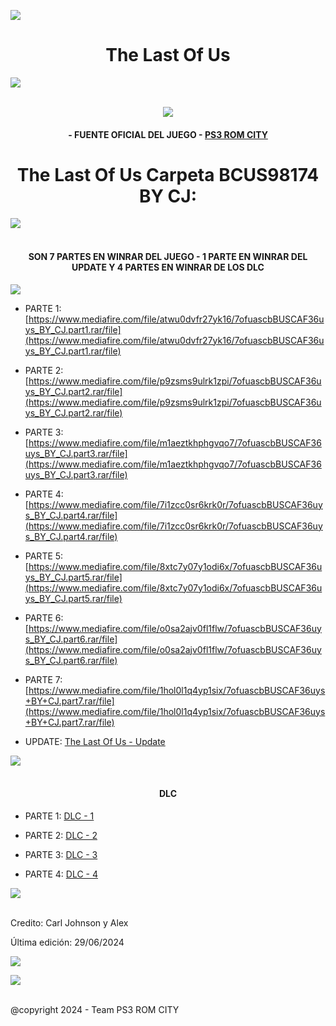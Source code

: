<!-- Intro -->

<a href="https://github.com/Alexhacker1212/PS3-ROM-CITY/assets/173580098/f84c0299-40f0-4fa6-8d9f-b375e67fb035
" target="_blank"><img src="https://wallpapers.com/images/hd/burning-joel-the-last-of-us-r7fj6mkk8hckyi2m.jpg" /></a>
<h1 align="center">The Last Of Us</h1>
<img src="https://user-images.githubusercontent.com/73097560/115834477-dbab4500-a447-11eb-908a-139a6edaec5c.gif"><br><br>
<p align="center">
  <a href="https://github.com/DenverCoder1/readme-typing-svg"><img src="https://readme-typing-svg.herokuapp.com?font=Time+New+Roman&color=cyan&size=25&center=true&vCenter=true&width=600&height=100&lines=PS3+ROM+CITY+BY+CJ;The+Last+Of+Us+en+ISO;Disfruta+Del+Juego+peji"></a>
  
<h4 align="center">- FUENTE OFICIAL DEL JUEGO - <a href="https://bit.ly/PS3_ROMS_CITY" target="blank">PS3 ROM CITY</a></h4>

<h1 align="center">The Last Of Us Carpeta BCUS98174 BY CJ:</h1>  

 <img src="https://user-images.githubusercontent.com/73097560/115834477-dbab4500-a447-11eb-908a-139a6edaec5c.gif"><br><br>
 
</p> 

<h4 align="center">SON 7 PARTES EN WINRAR DEL JUEGO - 1 PARTE EN WINRAR DEL UPDATE Y 4 PARTES EN WINRAR DE LOS DLC</h4>


 <a href="https://github.com/DenverCoder1/readme-typing-svg"><img src="https://readme-typing-svg.herokuapp.com?font=Time+New+Roman&color=cyan&size=25&center=true&vCenter=true&width=600&height=100&lines=Team+PS3+ROM+CITY"></a>

<!-- BLOG-POST-LIST:START -->

- PARTE 1: [https://www.mediafire.com/file/atwu0dvfr27yk16/7ofuascbBUSCAF36uys_BY_CJ.part1.rar/file](https://www.mediafire.com/file/atwu0dvfr27yk16/7ofuascbBUSCAF36uys_BY_CJ.part1.rar/file)

- PARTE 2: [https://www.mediafire.com/file/p9zsms9ulrk1zpi/7ofuascbBUSCAF36uys_BY_CJ.part2.rar/file](https://www.mediafire.com/file/p9zsms9ulrk1zpi/7ofuascbBUSCAF36uys_BY_CJ.part2.rar/file)

- PARTE 3: [https://www.mediafire.com/file/m1aeztkhphgvqo7/7ofuascbBUSCAF36uys_BY_CJ.part3.rar/file](https://www.mediafire.com/file/m1aeztkhphgvqo7/7ofuascbBUSCAF36uys_BY_CJ.part3.rar/file)

- PARTE 4: [https://www.mediafire.com/file/7i1zcc0sr6krk0r/7ofuascbBUSCAF36uys_BY_CJ.part4.rar/file](https://www.mediafire.com/file/7i1zcc0sr6krk0r/7ofuascbBUSCAF36uys_BY_CJ.part4.rar/file)

- PARTE 5: [https://www.mediafire.com/file/8xtc7y07y1odi6x/7ofuascbBUSCAF36uys_BY_CJ.part5.rar/file](https://www.mediafire.com/file/8xtc7y07y1odi6x/7ofuascbBUSCAF36uys_BY_CJ.part5.rar/file)

- PARTE 6: [https://www.mediafire.com/file/o0sa2ajv0fl1flw/7ofuascbBUSCAF36uys_BY_CJ.part6.rar/file](https://www.mediafire.com/file/o0sa2ajv0fl1flw/7ofuascbBUSCAF36uys_BY_CJ.part6.rar/file)

- PARTE 7: [https://www.mediafire.com/file/1hol0l1q4yp1six/7ofuascbBUSCAF36uys+BY+CJ.part7.rar/file](https://www.mediafire.com/file/1hol0l1q4yp1six/7ofuascbBUSCAF36uys+BY+CJ.part7.rar/file)

- UPDATE: [The Last Of Us - Update](https://bit.ly/4byAPwQ)

<!-- BLOG-POST-LIST:END -->

<img src="https://user-images.githubusercontent.com/73097560/115834477-dbab4500-a447-11eb-908a-139a6edaec5c.gif"><br><br>


<h4 align="center">DLC</h4>

<!-- BLOG-POST-LIST:START -->

- PARTE 1: [DLC - 1](https://www.fireload.com/11e1ce1c7cb0f33b/DLC_BDLCUSLDBBYCJ.part1.rar)

- PARTE 2: [DLC - 2](https://www.fireload.com/ab169b3ca7330b1e/DLC_BDLCUSLDBBYCJ.part2.rar)
  
- PARTE 3: [DLC - 3](https://www.fireload.com/a6c6445e37261535/DLC_BDLCUSLDBBYCJ.part3.rar)

- PARTE 4: [DLC - 4](https://www.fireload.com/11fd9e57187258c9/DLC_BDLCUSLDBBYCJ.part4.rar)

<!-- BLOG-POST-LIST:END -->

 <img src="https://user-images.githubusercontent.com/73097560/115834477-dbab4500-a447-11eb-908a-139a6edaec5c.gif"><br><br>

Credito: Carl Johnson y Alex 

Última edición: 29/06/2024

[![](https://visitcount.itsvg.in/api?id=Alex2&label=Visitas%20Web&color=6&icon=6&pretty=true)](https://visitcount.itsvg.in)

<img src="https://user-images.githubusercontent.com/73097560/115834477-dbab4500-a447-11eb-908a-139a6edaec5c.gif"><br><br>

@copyright 2024 -​ Team PS3 ROM CITY

